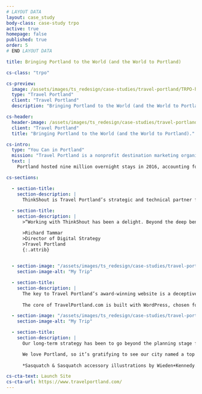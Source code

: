 ```yaml
---
# LAYOUT DATA
layout: case_study
body-class: case-study trpo
active: true
homepage: false
published: true
order: 5
# END LAYOUT DATA

title: Bringing Portland to the World (and the World to Portland)

cs-class: "trpo"

cs-preview:
  image: /assets/images/ts_redesign/case-studies/travel-portland/TRPO-header.jpg
  type: "Travel Portland"
  client: "Travel Portland"
  description: "Bringing Portland to the World (and the World to Portland)."

cs-header:
  header-image: /assets/images/ts_redesign/case-studies/travel-portland/TRPO-header.jpg
  client: "Travel Portland"
  title: "Bringing Portland to the World (and the World to Portland)."

cs-intro:
  type: "You Can in Portland"
  mission: "Travel Portland is a nonprofit destination marketing organization (DMO) committed to making Portland a top destination for travelers to help promote the local economy."
  text: |
    Portland hosted nine million overnight stays in 2016, accounting for over $5 billion in revenue across the city. Travel Portland's mission is to help visitors plan their ideal Portland experience, welcome those visitors with a peerless approach to editorial, photography, and digital storytelling. The city’s recent success in drawing unprecedented numbers of visitors from across the globe has solidified Travel Portland’s status as industry leaders.

cs-sections:

  - section-title: 
    section-description: |
      ThinkShout is Travel Portland’s strategic and technical partner for all things digital. In addition to maintaining core properties like the leisure and meeting planner sites, ThinkShout develops seasonal interactive experiences. Every year when Portland extends an invitation to the world — as with the acclaimed Portland Is Happening Now and new [You Can, in Portland](https://www.travelportland.com/you-can/?sid=5405)campaigns — ThinkShout brings the work to life online.
      
  - section-title:
    section-description: |
      >“Working with ThinkShout has been a delight. Beyond the deep bench of technical talent, it’s the enthusiasm they display for our work and their eagerness and ability to add value to our creative vision that elevates their value from service provider to true strategic partner.”

      >Richard Tammar  
      >Director of Digital Strategy  
      >Travel Portland  
      {:.attrib}

 
  - section-image: "/assets/images/ts_redesign/case-studies/travel-portland/TRPO-mytrip.jpg"
    section-image-alt: "My Trip"

  - section-title:
    section-description: |
      The key to Travel Portland’s award-winning website is a deceptively simple design that’s flexible enough to contain a world of content while remaining easy to navigate. Among the industry-leading features is an account-free way to build and share a trip itinerary, called [MyTrip](https://www.travelportland.com/my-trip/). By appending each unique point of interest, article, and event to the Trip, we allow visitors to enjoy a personalized experience without having to add yet another password to the mix.
      
      The core of TravelPortland.com is built with WordPress, chosen for the quality of its editorial experience and seamless integration with calendar, social, hotel reservation, and other critical third-party tools. By hosting the site with our partner Pantheon and optimizing the code in every imaginable way, we don’t have to sacrifice image quality or features for speed — a requirement for maintaining Travel Portland’s solid mobile and SEO advantages.

  - section-image: "/assets/images/ts_redesign/case-studies/travel-portland/TRPO-mytrip-2.jpg"
    section-image-alt: "My Trip"

  - section-title:
    section-description: |
      Our long-term strategy has been to go beyond the planning stage for travelers, providing on-the-ground expertise and encouraging visitors to share their experiences after they head home. It’s been a winning strategy: visitors to Portland in 2016 generated over $5 billion in direct spending, resulted in $245 million in tax revenue, and supported over 36,000 jobs, all of which has increased year-over-year since partnering with ThinkShout.

      We love Portland, so it’s gratifying to see our city named a top destination nationally and internationally by Travel + Leisure, The Telegraph, and International Traveller, to name a few. As an industry leader, however, Travel Portland isn’t satisfied. Advances in personalized content, live chat, enhanced recommendations, and intelligent search are in the pipeline, and they promise to maintain Travel Portland as a leader in destination marketing.
      
      *Sasquatch & Sasquatch accessory illustrations by Wieden+Kennedy.*

cs-cta-text: Launch Site
cs-cta-url: https://www.travelportland.com/
---
```

